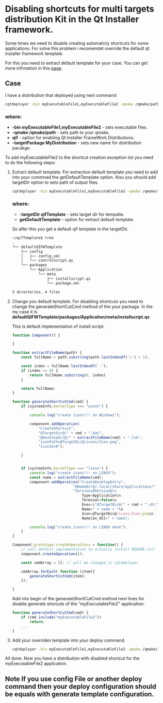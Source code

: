 # Disabling shortcuts for multi targets distribution Kit in the Qt Installer framework.

Some times we need to disable creating automaticly shortcuts for some applications.
For solve this problem i recomendet override the default qt installer framework template.

For this you need to extract default template for your case. You can get more infrmation in this [page](ExtractDefaultsTemplates.md). 

## Case

I have a distribution that deployed using next command:

``` bash
cqtdeployer -bin myExecutableFile1,myExecutableFile2 -qmake /qmake/path qif -targetPackage MyDistribution
```
### where:
* **-bin myExecutableFile1,myExecutableFile2** - sets executable files.
* **-qmake /qmake/path** - sets path to your qmake.
* **qif** - option for enabling Qt Installer FrameWork Distributions.
* **-targetPackage MyDistribution** - sets new name for distribution pacakge.

To add myExecutableFile2 to the shortcut creation exception list you need to do the following steps:

1. Extract default template.
    For extraction default template you need to add into your commnad the getDefaultTemplate option. Alsu you should add targetDir option to sets path of output files.

    ``` bash
    cqtdeployer -bin myExecutableFile1,myExecutableFile2 -qmake /qmake/path qif getDefaultTemplate -targetDir qifTemplate -targetPackage MyDistribution
    ```

    ### where:
    * **-targetDir qifTemplate** - sets target dir for tempalte.
    * **getDefaultTemplate** - option for extract default template.


    So after this you get a default qif template in the targetDir.

    ``` bash 
    ~/qifTemplate$ tree
    .
    └── defaultQIFWTemplate
        ├── config
        │   ├── config.xml
        │   └── controlScript.qs
        └── packages
            └── Application
                └── meta
                    ├── installscript.qs
                    └── package.xml

    5 directories, 4 files

    ```

2. Change you default template.
    For disabling shortcuts you need to change the generateShortCutCmd method of the your package. In the my case it is **defaultQIFWTemplate/packages/Application/meta/installscript.qs**

    This is default implementation of install script:
    ``` js
    function Component() {

    }

    function extractFileName(path) {
        const fullName = path.substring(path.lastIndexOf('/') + 1);

        const index = fullName.lastIndexOf('.');
        if (index >= 0) {
            return fullName.substring(0, index)
        }

        return fullName;
    }

    function generateShortCutCmd(cmd) {
        if (systemInfo.kernelType === "winnt") {

            console.log("create icons!!! on Windows");

            component.addOperation(
                "CreateShortcut",
                "@TargetDir@/" + cmd + ".bat",
                "@DesktopDir@/" + extractFileName(cmd) + ".lnk",
                "iconPath=@TargetDir@/icons/Icon.png",
                "iconId=0");

        }


        if (systemInfo.kernelType === "linux") {
            console.log("create icons!!! on LINUX");
            const name = extractFileName(cmd);
            component.addOperation("CreateDesktopEntry",
                                "@HomeDir@/.local/share/applications/" + name + ".desktop",
                                "Version=@Version@\n
                                    Type=Application\n
                                    Terminal=false\n
                                    Exec=\"@TargetDir@/" + cmd + ".sh\"\n
                                    Name=" + name + "\n
                                    Icon=@TargetDir@/icons/Icon.png\n
                                    Name[en_US]=" + name);

            console.log("create icons!!! on LINUX done");
        }
    }

    Component.prototype.createOperations = function() {
        // call default implementation to actually install README.txt!
        component.createOperations();

        const cmdArray = []; // will be changed in cqtdeployer

        cmdArray.forEach( function (item){
            generateShortCutCmd(item);
        });

    }
    ```

    Add into begin of the generateShortCutCmd method next lines for disable generate shorcuts of the *"myExecutableFile2"* application:

    ``` js
    function generateShortCutCmd(cmd) {
        if (cmd.include("myExecutableFile2"))
            return;
        ...
    }
    ```

3. Add your overriden template into your deploy command.
    ``` bash
    cqtdeployer -bin myExecutableFile1,myExecutableFile2 -qmake /qmake/path qif qifTemplate/defaultQIFWTemplate
    ```

All done. Now you have a distribution with disabled shortcut for the myExecutableFile2 application.


## Note If you use config File or another deploy command then your deploy configuration should be equals with generate template configuration.